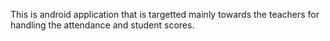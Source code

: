 This is android application that is targetted mainly towards the teachers for handling the attendance and student scores.

